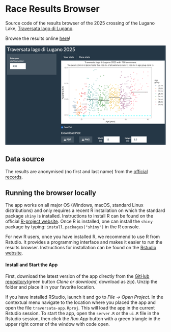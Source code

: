 # Race Results Browser
Source code of the results browser of the 2025 crossing of the Lugano Lake, [Traversata lago di Lugano](https://traversatalagolugano.ch).

Browse the results online [here](https://macdobry.shinyapps.io/traversata-app/)!

![screen-shot](demo/traversata-app-screen.png)

## Data source

The results are anonymised (no first and last name) from the [official records](https://www.endu.net/it/events/traversata-lago-lugano/results).

## Running the browser locally

The app works on all major OS (Windows, macOS, standard Linux distributions) and only requires a recent R installation on which the standard package `shiny` is installed. 
Instructions to install R can be found on the official [R-project website](https://www.r-project.org/). 
Once R is installed, one can install the `shiny` package by typing: `install.packages("shiny")` in the R console.

For new R users, once you have installed R, we recommend to use R from Rstudio. 
It provides a programming interface and makes it easier to run the results browser. 
Instructions for installation can be found on the [Rstudio website](https://rstudio.com/).

#### Install and Start the App
First, download the latest version of the app directly from the [GitHub repository](https://github.com/dmattek/shiny-timecourse-inspector)(green button *Clone or download*, download as zip). 
Unzip the folder and place it in your favorite location.

If you have installed RStudio, launch it and go to *File -> Open Project*. In the contextual menu navigate to the location where you placed the app and open the file `traversata-app.Rproj`. 
This will load the app in the current Rstudio session. 
To start the app, open the `server.R` or the `ui.R` file in the Rstudio session, then click the *Run App* button with a green triangle in the upper right corner of the window with code open.
